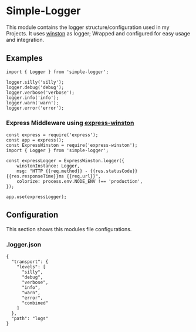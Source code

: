 # Simple-Logger
This module contains the logger structure/configuration used in my Projects. It uses [winston](https://www.npmjs.com/package/winston) as logger; Wrapped and configured for easy usage and integration.
## Examples

    import { Logger } from 'simple-logger';
    
    logger.silly('silly'); 
    logger.debug('debug'); 
    logger.verbose('verbose');
    logger.info('info'); 
    logger.warn('warn'); 
    logger.error('error');

### Express Middleware using [express-winston](https://www.npmjs.com/package/express-winston)
    const express = require('express'); 
    const app = express(); 
    const ExpressWinston = require('express-winston');
    import { Logger } from 'simple-logger';

    const expressLogger = ExpressWinston.logger({
        winstonInstance: Logger,
        msg: "HTTP {{req.method}} - {{res.statusCode}} {{res.responseTime}}ms {{req.url}}",
        colorize: process.env.NODE_ENV !== 'production',
    });

    app.use(expressLogger);   

## Configuration
This section shows this modules file configurations.

### .logger.json

    {
      "transport": {
        "levels": [
          "silly",
          "debug",
          "verbose",
          "info",
          "warn",
          "error",
          "combined"
        ]
      },
      "path": "logs"
    }